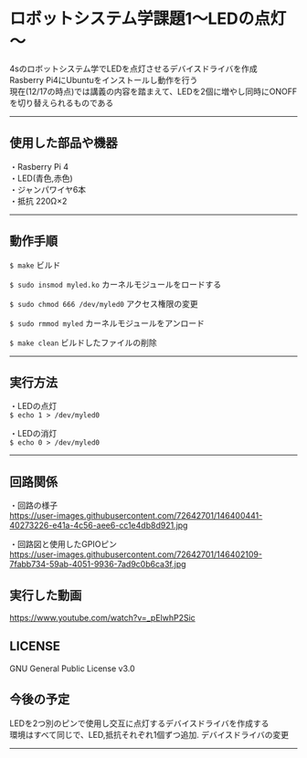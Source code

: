 # ロボットシステム学課題1～LEDの点灯～
4sのロボットシステム学でLEDを点灯させるデバイスドライバを作成  
Rasberry Pi4にUbuntuをインストールし動作を行う  
現在(12/17の時点)では講義の内容を踏まえて、LEDを2個に増やし同時にONOFFを切り替えられるものである   
***  

## 使用した部品や機器　　
・Rasberry Pi 4  
・LED(青色,赤色)  
・ジャンパワイヤ6本  
・抵抗 220Ω×2
***

## 動作手順    
 `$ make`  ビルド
 
 `$ sudo insmod myled.ko`  カーネルモジュールをロードする
 
 `$ sudo chmod 666 /dev/myled0`  アクセス権限の変更  
 
 `$ sudo rmmod myled`  カーネルモジュールをアンロード  
 
 `$ make clean`  ビルドしたファイルの削除
 
 ***
 
 ## 実行方法
 ・LEDの点灯  
 `$ echo 1 > /dev/myled0`
 
 ・LEDの消灯  
 `$ echo 0 > /dev/myled0`  
 
 ***
 
 ## 回路関係    
 ・回路の様子  
 https://user-images.githubusercontent.com/72642701/146400441-40273226-e41a-4c56-aee6-cc1e4db8d921.jpg  
 
 ・回路図と使用したGPIOピン  
 https://user-images.githubusercontent.com/72642701/146402109-7fabb734-59ab-4051-9936-7ad9c0b6ca3f.jpg  

 
 ## 実行した動画  
  https://www.youtube.com/watch?v=_pElwhP2Sic
  
 ## LICENSE  
  GNU General Public License v3.0
  
 ## 今後の予定
  LEDを2つ別のピンで使用し交互に点灯するデバイスドライバを作成する  
  環境はすべて同じで、LED,抵抗それぞれ1個ずつ追加. デバイスドライバの変更
  ***
 
 
 
 
 
 
 
